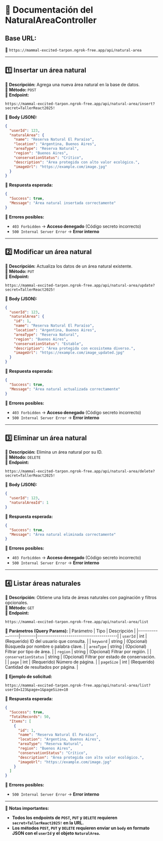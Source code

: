 # **📌 Documentación del NaturalAreaController**
## **Base URL:**  
📍 `https://mammal-excited-tarpon.ngrok-free.app/api/natural-area`

---

## **1️⃣ Insertar un área natural**  
🔹 **Descripción:** Agrega una nueva área natural en la base de datos.  
🔹 **Método:** `POST`  
🔹 **Endpoint:**  
```
https://mammal-excited-tarpon.ngrok-free.app/api/natural-area/insert?secret=TallerReact2025!
```
🔹 **Body (JSON):**  
```json
{
  "userId": 123,
  "naturalArea": {
    "name": "Reserva Natural El Paraíso",
    "location": "Argentina, Buenos Aires",
    "areaType": "Reserva Natural",
    "region": "Buenos Aires",
    "conservationStatus": "Crítico",
    "description": "Área protegida con alto valor ecológico.",
    "imageUrl": "https://example.com/image.jpg"
  }
}
```
🔹 **Respuesta esperada:**  
```json
{
  "Success": true,
  "Message": "Área natural insertada correctamente"
}
```
🔹 **Errores posibles:**
- `403 Forbidden` → **Acceso denegado** (Código secreto incorrecto)
- `500 Internal Server Error` → **Error interno**

---

## **2️⃣ Modificar un área natural**  
🔹 **Descripción:** Actualiza los datos de un área natural existente.  
🔹 **Método:** `PUT`  
🔹 **Endpoint:**  
```
https://mammal-excited-tarpon.ngrok-free.app/api/natural-area/update?secret=TallerReact2025!
```
🔹 **Body (JSON):**  
```json
{
  "userId": 123,
  "naturalArea": {
    "id": 1,
    "name": "Reserva Natural El Paraíso",
    "location": "Argentina, Buenos Aires",
    "areaType": "Reserva Natural",
    "region": "Buenos Aires",
    "conservationStatus": "Estable",
    "description": "Área protegida con ecosistema diverso.",
    "imageUrl": "https://example.com/image_updated.jpg"
  }
}
```
🔹 **Respuesta esperada:**  
```json
{
  "Success": true,
  "Message": "Área natural actualizada correctamente"
}
```
🔹 **Errores posibles:**
- `403 Forbidden` → **Acceso denegado** (Código secreto incorrecto)
- `500 Internal Server Error` → **Error interno**

---

## **3️⃣ Eliminar un área natural**  
🔹 **Descripción:** Elimina un área natural por su ID.  
🔹 **Método:** `DELETE`  
🔹 **Endpoint:**  
```
https://mammal-excited-tarpon.ngrok-free.app/api/natural-area/delete?secret=TallerReact2025!
```
🔹 **Body (JSON):**  
```json
{
  "userId": 123,
  "naturalAreaId": 1
}
```
🔹 **Respuesta esperada:**  
```json
{
  "Success": true,
  "Message": "Área natural eliminada correctamente"
}
```
🔹 **Errores posibles:**
- `403 Forbidden` → **Acceso denegado** (Código secreto incorrecto)
- `500 Internal Server Error` → **Error interno**

---

## **4️⃣ Listar áreas naturales**  
🔹 **Descripción:** Obtiene una lista de áreas naturales con paginación y filtros opcionales.  
🔹 **Método:** `GET`  
🔹 **Endpoint:**  
```
https://mammal-excited-tarpon.ngrok-free.app/api/natural-area/list
```
🔹 **Parámetros (Query Params):**
| Parámetro        | Tipo   | Descripción                             |
|-----------------|--------|-----------------------------------------|
| `userId`        | int    | (Requerido) ID del usuario que consulta. |
| `keyword`       | string | (Opcional) Búsqueda por nombre o palabra clave. |
| `areaType`      | string | (Opcional) Filtrar por tipo de área. |
| `region`        | string | (Opcional) Filtrar por región. |
| `conservationStatus` | string | (Opcional) Filtrar por estado de conservación. |
| `page`          | int    | (Requerido) Número de página. |
| `pageSize`      | int    | (Requerido) Cantidad de resultados por página. |

🔹 **Ejemplo de solicitud:**  
```
https://mammal-excited-tarpon.ngrok-free.app/api/natural-area/list?userId=123&page=1&pageSize=10
```

🔹 **Respuesta esperada:**  
```json
{
  "Success": true,
  "TotalRecords": 50,
  "Items": [
    {
      "id": 1,
      "name": "Reserva Natural El Paraíso",
      "location": "Argentina, Buenos Aires",
      "areaType": "Reserva Natural",
      "region": "Buenos Aires",
      "conservationStatus": "Crítico",
      "description": "Área protegida con alto valor ecológico.",
      "imageUrl": "https://example.com/image.jpg"
    }
  ]
}
```
🔹 **Errores posibles:**
- `500 Internal Server Error` → **Error interno**

---

📢 **Notas importantes:**
- **Todos los endpoints de `POST`, `PUT` y `DELETE` requieren `secret=TallerReact2025!` en la URL.**
- **Los métodos `POST`, `PUT` y `DELETE` requieren enviar un `body` en formato JSON con el `userId` y el objeto `NaturalArea`.**


